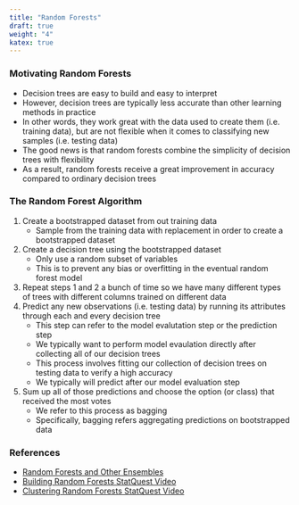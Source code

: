 ```yaml
---
title: "Random Forests"
draft: true
weight: "4"
katex: true
---
```


### Motivating Random Forests
- Decision trees are easy to build and easy to interpret
- However, decision trees are typically less accurate than other learning methods in practice
- In other words, they work great with the data used to create them (i.e. training data), but are not flexible when it comes to classifying new samples (i.e. testing data)
- The good news is that random forests combine the simplicity of decision trees with flexibility
- As a result, random forests receive a great improvement in accuracy compared to ordinary decision trees

### The Random Forest Algorithm
1. Create a bootstrapped dataset from out training data
	- Sample from the training data with replacement in order to create a bootstrapped dataset
2. Create a decision tree using the bootstrapped dataset
	- Only use a random subset of variables
	- This is to prevent any bias or overfitting in the eventual random forest model
3. Repeat steps 1 and 2 a bunch of time so we have many different types of trees with different columns trained on different data
4. Predict any new observations (i.e. testing data) by running its attributes through each and every decision tree
	- This step can refer to the model evalutation step or the prediction step
	- We typically want to perform model evaulation directly after collecting all of our decision trees
	- This process involves fitting our collection of decision trees on testing data to verify a high accuracy
	- We typically will predict after our model evaluation step
5. Sum up all of those predictions and choose the option (or class) that received the most votes
	- We refer to this process as bagging
	- Specifically, bagging refers aggregating predictions on bootstrapped data

### References
- [Random Forests and Other Ensembles](http://www.stat.cmu.edu/~cshalizi/dm/19/lectures/25/lecture-25.html)
- [Building Random Forests StatQuest Video](https://www.youtube.com/watch?v=J4Wdy0Wc_xQ&vl=en)
- [Clustering Random Forests StatQuest Video](https://www.youtube.com/watch?v=nyxTdL_4Q-Q&t=408s)
